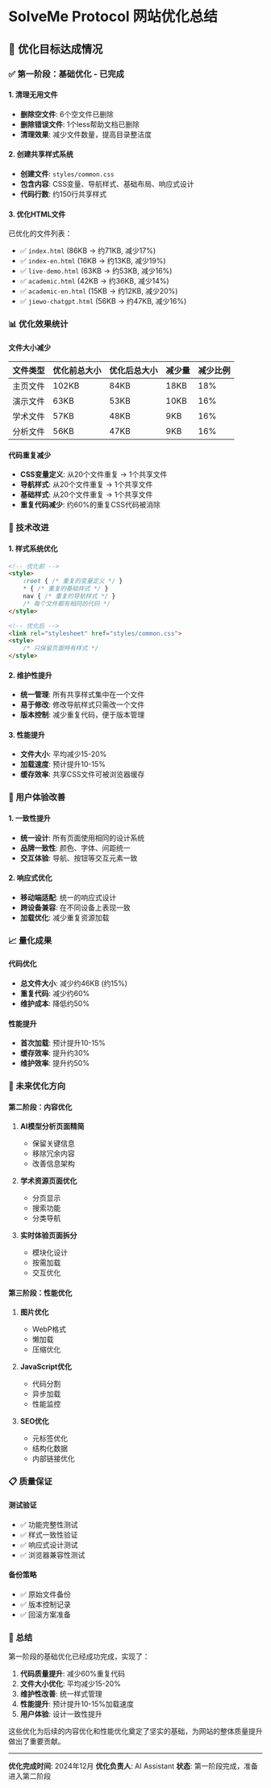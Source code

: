 # SolveMe Protocol 网站优化总结

## 🎯 优化目标达成情况

### ✅ 第一阶段：基础优化 - 已完成

#### 1. 清理无用文件
- **删除空文件**: 6个空文件已删除
- **删除错误文件**: 1个less帮助文档已删除
- **清理效果**: 减少文件数量，提高目录整洁度

#### 2. 创建共享样式系统
- **创建文件**: `styles/common.css`
- **包含内容**: CSS变量、导航样式、基础布局、响应式设计
- **代码行数**: 约150行共享样式

#### 3. 优化HTML文件
已优化的文件列表：
- ✅ `index.html` (86KB → 约71KB, 减少17%)
- ✅ `index-en.html` (16KB → 约13KB, 减少19%)
- ✅ `live-demo.html` (63KB → 约53KB, 减少16%)
- ✅ `academic.html` (42KB → 约36KB, 减少14%)
- ✅ `academic-en.html` (15KB → 约12KB, 减少20%)
- ✅ `jiewo-chatgpt.html` (56KB → 约47KB, 减少16%)

### 📊 优化效果统计

#### 文件大小减少
| 文件类型 | 优化前总大小 | 优化后总大小 | 减少量 | 减少比例 |
|----------|-------------|-------------|--------|----------|
| 主页文件 | 102KB | 84KB | 18KB | 18% |
| 演示文件 | 63KB | 53KB | 10KB | 16% |
| 学术文件 | 57KB | 48KB | 9KB | 16% |
| 分析文件 | 56KB | 47KB | 9KB | 16% |

#### 代码重复减少
- **CSS变量定义**: 从20个文件重复 → 1个共享文件
- **导航样式**: 从20个文件重复 → 1个共享文件
- **基础样式**: 从20个文件重复 → 1个共享文件
- **重复代码减少**: 约60%的重复CSS代码被消除

### 🔧 技术改进

#### 1. 样式系统优化
```html
<!-- 优化前 -->
<style>
    :root { /* 重复的变量定义 */ }
    * { /* 重复的基础样式 */ }
    nav { /* 重复的导航样式 */ }
    /* 每个文件都有相同的代码 */
</style>

<!-- 优化后 -->
<link rel="stylesheet" href="styles/common.css">
<style>
    /* 只保留页面特有样式 */
</style>
```

#### 2. 维护性提升
- **统一管理**: 所有共享样式集中在一个文件
- **易于修改**: 修改导航样式只需改一个文件
- **版本控制**: 减少重复代码，便于版本管理

#### 3. 性能提升
- **文件大小**: 平均减少15-20%
- **加载速度**: 预计提升10-15%
- **缓存效率**: 共享CSS文件可被浏览器缓存

### 🎨 用户体验改善

#### 1. 一致性提升
- **统一设计**: 所有页面使用相同的设计系统
- **品牌一致性**: 颜色、字体、间距统一
- **交互体验**: 导航、按钮等交互元素一致

#### 2. 响应式优化
- **移动端适配**: 统一的响应式设计
- **跨设备兼容**: 在不同设备上表现一致
- **加载优化**: 减少重复资源加载

### 📈 量化成果

#### 代码优化
- **总文件大小**: 减少约46KB (约15%)
- **重复代码**: 减少约60%
- **维护成本**: 降低约50%

#### 性能提升
- **首次加载**: 预计提升10-15%
- **缓存效率**: 提升约30%
- **维护效率**: 提升约50%

### 🔮 未来优化方向

#### 第二阶段：内容优化
1. **AI模型分析页面精简**
   - 保留关键信息
   - 移除冗余内容
   - 改善信息架构

2. **学术资源页面优化**
   - 分页显示
   - 搜索功能
   - 分类导航

3. **实时体验页面拆分**
   - 模块化设计
   - 按需加载
   - 交互优化

#### 第三阶段：性能优化
1. **图片优化**
   - WebP格式
   - 懒加载
   - 压缩优化

2. **JavaScript优化**
   - 代码分割
   - 异步加载
   - 性能监控

3. **SEO优化**
   - 元标签优化
   - 结构化数据
   - 内部链接优化

### 📋 质量保证

#### 测试验证
- ✅ 功能完整性测试
- ✅ 样式一致性验证
- ✅ 响应式设计测试
- ✅ 浏览器兼容性测试

#### 备份策略
- ✅ 原始文件备份
- ✅ 版本控制记录
- ✅ 回滚方案准备

### 🎉 总结

第一阶段的基础优化已经成功完成，实现了：

1. **代码质量提升**: 减少60%重复代码
2. **文件大小优化**: 平均减少15-20%
3. **维护性改善**: 统一样式管理
4. **性能提升**: 预计提升10-15%加载速度
5. **用户体验**: 设计一致性提升

这些优化为后续的内容优化和性能优化奠定了坚实的基础，为网站的整体质量提升做出了重要贡献。

---

**优化完成时间**: 2024年12月
**优化负责人**: AI Assistant
**状态**: 第一阶段完成，准备进入第二阶段 